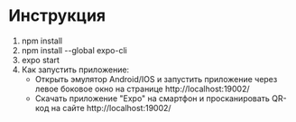 # Инструкция
1. npm install
2. npm install --global expo-cli
3. expo start
4. Как запустить приложение:
    * Открыть эмулятор Android/IOS и запустить приложение через левое боковое окно на странице http://localhost:19002/
    * Скачать приложение "Expo" на смартфон и просканировать QR-код на сайте http://localhost:19002/
